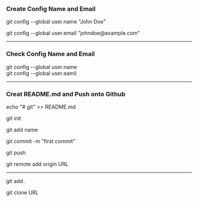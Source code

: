 <h3>Create Config Name and Email</h3>

<p>git config --global user.name "John Doe"</p>
<p>git config --global user.email "johndoe@example.com"</p>

<hr>

<h3>Check Config Name and Email</h3>

git config --global user.name  
git config --global user.eamil  

<hr>

<h3>Creat README.md and Push onto Github</h3>

<p>echo "# git" >> README.md</p>
<p>git init</p>
<p>git add name</p>
<p>git commit -m "first commit"</p>
<p>git push </p>
<p>git remote add origin URL</p>

<hr>

 <p>git add .</p> 
 <p>git clone URL</p> 
 




